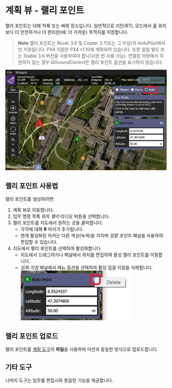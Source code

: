 # 계획 뷰 - 랠리 포인트

랠리 포인트는 대체 착륙 또는 배회 장소입니다. 일반적으로 리턴/RTL 모드에서 홈 위치보다 더 안전하거나 더 편리한(예: 더 가까운) 목적지를 지정합니다.

> **Note** 랠리 포인트는 Rover 3.6 및 Copter 3.7(또는 그 이상)의 ArduPilot에서만 지원됩니다. PX4 지원은 PX4 v1.10에 계획되어 있습니다. 또한 일일 빌드 또는 Stable 3.6 버전을 사용하여야 합니다(한 번 사용 가능). 연결된 차량에서 지원하지 않는 경우 *QGroundControl*은 랠리 포인트 옵션을 표시하지 않습니다.

![랠리 포인트](../../assets/plan/rally/rally_points_overview.jpg)

## 랠리 포인트 사용법

랠리 포인트를 생성하려면:

1. 계획 뷰로 이동합니다.
2. 임무 명령 목록 위의 *랠리* 라디오 버튼을 선택합니다.
3. 랠리 포인트를 지도에서 원하는 곳을 클릭합니다. 
    - 각각에 대해 **R** 마커가 추가됩니다.
    - 현재 활성화된 마커는 다른 색상(녹색)을 가지며 *집합 포인트* 패널을 사용하여 편집할 수 있습니다.
4. 지도에서 랠리 포인트를 선택하여 활성화합니다. 
    - 지도에서 드래그하거나 패널에서 위치를 편집하여 활성 랠리 포인트를 이동합니다.
    - *집회 지점* 패널에서 메뉴 옵션을 선택하여 활성 집결 지점을 삭제합니다. ![랠리 포인트 삭제](../../assets/plan/rally/rally_points_delete.jpg)

## 랠리 포인트 업로드

랠리 포인트를 [계획 도구](../PlanView/PlanView.md)의 **파일**을 사용하여 미션과 동일한 방식으로 업로드합니다.

## 기타 도구

나머지 도구는 임무를 편집시와 동일한 기능을 제공합니다.